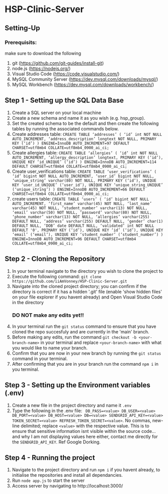 # HSP-Clinic-Server


## Setting-Up
### Prerequisits:
make sure to download the following

1) git (https://github.com/git-guides/install-git)
2) node.js (https://nodejs.org/)
3) Visual Studio Code (https://code.visualstudio.com/)
4) MySQL Community Server (https://dev.mysql.com/downloads/mysql/)
5) MySQL Workbench (https://dev.mysql.com/downloads/workbench/)

## Step 1 - Setting up the SQL Data Base

1) Create a SQL server on your local machine
2) Create a new schema and name it as you wish (e.g. hsp_group).
3) Set the created schema to be the default and then create the following tables by running the associated commands below.
4) Create addresses table: 
  `CREATE TABLE ‘addresses’ (
  ‘id’ int NOT NULL AUTO_INCREMENT,
  ‘address_description’ longtext NOT NULL,
  PRIMARY KEY (‘id’)
  ) ENGINE=InnoDB AUTO_INCREMENT=97 DEFAULT CHARSET=utf8mb4 COLLATE=utf8mb4_0900_ai_ci;`
3) Create allergies table:
   `CREATE TABLE ‘allergies’ (
  ‘id’ int NOT NULL AUTO_INCREMENT,
  ‘allergy_description’ longtext,
  PRIMARY KEY (‘id’),
  UNIQUE KEY ‘id_UNIQUE’ (‘id’)
  ) ENGINE=InnoDB AUTO_INCREMENT=114 DEFAULT CHARSET=utf8mb4 COLLATE=utf8mb4_0900_ai_ci;`
3) Create user_verifications table:
   `CREATE TABLE ‘user_verifications’ (
  ‘id’ bigint NOT NULL AUTO_INCREMENT,
  ‘user_id’ bigint NOT NULL,
  ‘unique_string’ varchar(80) NOT NULL,
  PRIMARY KEY (‘id’),
  UNIQUE KEY ‘user_id_UNIQUE’ (‘user_id’),
  UNIQUE KEY ‘unique_string_UNIQUE’ (‘unique_string’)
  ) ENGINE=InnoDB AUTO_INCREMENT=66 DEFAULT CHARSET=utf8mb4 COLLATE=utf8mb4_0900_ai_ci;`
4) create users table:
   `CREATE TABLE ‘users’ (
  ‘id’ bigint NOT NULL AUTO_INCREMENT,
  ‘first_name’ varchar(45) NOT NULL,
  ‘last_name’ varchar(45) NOT NULL,
  ‘student_number’ varchar(13) NOT NULL,
  ‘email’ varchar(50) NOT NULL,
  ‘password’ varchar(80) NOT NULL,
  ‘phone_number’ varchar(13) NOT NULL,
  ‘allergies’ varchar(255) DEFAULT NULL,
  ‘address’ varchar(255) DEFAULT NULL,
  ‘gender’ char(1) DEFAULT NULL,
  ‘DOB’ date DEFAULT NULL,
  ‘validated’ int NOT NULL DEFAULT '0',
  PRIMARY KEY (‘id’),
  UNIQUE KEY ‘id’ (‘id’),
  UNIQUE KEY ‘email’ (‘email’),
  UNIQUE KEY ‘student_number’ (‘student_number’)
  ) ENGINE=InnoDB AUTO_INCREMENT=96 DEFAULT CHARSET=utf8mb4 COLLATE=utf8mb4_0900_ai_ci;`

## Step 2 - Cloning the Repository

1) In your terminal navigate to the directory you wish to clone the project to 
2) Execute the following command: `git clone https://github.com/iiAmVonney/HSP-Clinic-Server.git`
3) Navigate into the cloned project directory; you can confirm if the directory is correct if it has a hidden '.git' file (enable 'show hidden files' on your file explorer if you havent already) and Open Visual Studio Code in the directory 
    ### DO NOT make any edits yet!!
5) In your terminal run the `git status` command to ensure that you have cloned the repo succesfuly and are currently in the 'main' branch.
6) Before making any edits, run the command `git checkout -b <your-branch-name>` in your terminal and replace `<your-branch-name>` with what you would like to name your branch.
7) Confirm that you are now in your new branch by running the `git status` command in your terminal.
8) After confirming that you are in your branch run the command `npm i` in you terminal.

  
## Step 3 - Setting up the Environment variables (.env)

1) Create a new file in the project directory and name it `.env`
2) Type the following in the .env file:
  ` DB_PASS=<value>
    DB_USER=<value>
    DB_PORT=<value>
    DB_HOST=<value>
    DB=<value>
    SENDGRID_API_KEY=<value>
    TOKEN_SECRET=<value>
    REFRESH_TOKEN_SECRET=<value>`. No commas, new-line delimited; replace `<value>` with the respective value. This is to ensure that sensitive information isnt visible within the source code... and why I am not displaying values here either, contact me directly for the `SENDGRID_API_KEY`. Ref Google Dorking.

  
## Step 4 - Running the project
 
1) Navigate to the project directory and run `npm i` if you havent already, to initialise the repositories and install all dependancies.
2) Run `node app.js` to start the server
3) Access server by navigating to http://localhost:3000/
